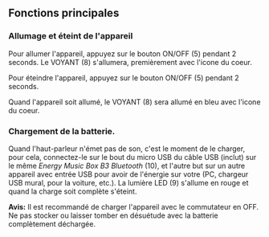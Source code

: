 ## Fonctions principales

### Allumage et éteint de l'appareil


Pour allumer l'appareil, appuyez sur le bouton ON/OFF (5) pendant 2 seconds. Le VOYANT (8) s'allumera, premièrement avec l'icone du coeur.

Pour éteindre l'appareil, appuyez sur le bouton ON/OFF (5) pendant 2 seconds.

Quand l'appareil soit allumé, le VOYANT (8) sera allumé en bleu avec l'icone du coeur.


### Chargement de la batterie.

Quand l'haut-parleur n'émet pas de son, c'est le moment de le charger, pour cela, connectez-le sur le bout du micro USB du câble USB (inclut) sur le même *Energy Music Box B3 Bluetooth* (10), et l'autre but sur un autre appareil avec entrée USB pour avoir de l'énergie sur votre (PC, chargeur USB mural, pour la voiture, etc.). La lumière LED (9) s'allume en rouge et quand la charge soit complète s'éteint.

**Avis:** Il est recommandé de charger l'appareil avec le commutateur en OFF. Ne pas stocker ou laisser tomber en désuétude  avec la batterie complètement déchargée.
